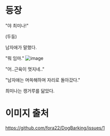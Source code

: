# 등장
"야 최미나!"

(두둥)

남자애가 말했다.

"뭐 임마."
![image](https://user-images.githubusercontent.com/48875566/102581341-b4fc9b00-4143-11eb-9b9a-feff8450fe79.png)

"어..근육이 멋지네.."

"남자애는 머쓱해하며 자리로 돌아갔다."

최미나는 캥거루를 닮았다.

# 이미지 출처

https://github.com/fora22/DogBarking/issues/1
